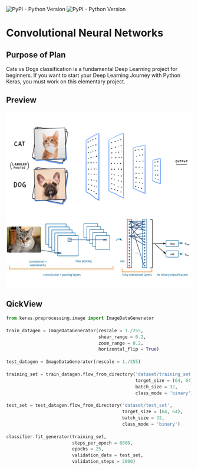 ![PyPI - Python Version](https://img.shields.io/badge/Python-3.7-brightgreen)
![PyPI - Python Version](https://img.shields.io/badge/requirements.txt-updated-yellow)
# Convolutional Neural Networks

## Purpose of Plan
Cats vs Dogs classification is a fundamental Deep Learning project for beginners. If you want to start your
Deep Learning Journey with Python Keras, you must work on this elementary project.

## Preview
![Project Preview](https://github.com/mopidevimu/Convolutional_Neural_Networks/blob/master/git_img/cat_dog.gif)
![Project Preview](https://github.com/mopidevimu/Convolutional_Neural_Networks/blob/master/git_img/cat-vs-dog.jpg)

## QickView

```python
from keras.preprocessing.image import ImageDataGenerator

train_datagen = ImageDataGenerator(rescale = 1./255,
                                   shear_range = 0.2,
                                   zoom_range = 0.2,
                                   horizontal_flip = True)

test_datagen = ImageDataGenerator(rescale = 1./255)

training_set = train_datagen.flow_from_directory('dataset/training_set',
                                                 target_size = (64, 64),
                                                 batch_size = 32,
                                                 class_mode = 'binary')

test_set = test_datagen.flow_from_directory('dataset/test_set',
                                            target_size = (64, 64),
                                            batch_size = 32,
                                            class_mode = 'binary')

classifier.fit_generator(training_set,
                         steps_per_epoch = 8000,
                         epochs = 25,
                         validation_data = test_set,
                         validation_steps = 2000)
```